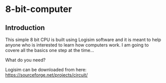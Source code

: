 # 8-bit-computer

Introduction
------------

This simple 8 bit CPU is built using Logisim software and it is meant to help anyone who is interested to learn how computers work. I am going to covere all the basics one step at the time...

What do you need?

Logisim can be downloaded from here: https://sourceforge.net/projects/circuit/
